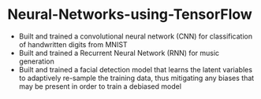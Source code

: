 # Neural-Networks-using-TensorFlow

- Built and trained a convolutional neural network (CNN) for classification of handwritten digits from MNIST
- Built and trained a Recurrent Neural Network (RNN) for music generation   
- Built and trained a facial detection model that learns the latent variables to adaptively re-sample the training data, thus mitigating any biases that may be present in order to train a debiased model   
